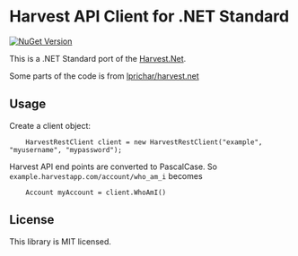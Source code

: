 # Harvest API Client for .NET Standard

[![NuGet Version](https://img.shields.io/nuget/v/Adafy.Harvest.Netstandard.svg?style=flat&label=Adafy.Harvest.Netstandard)](https://www.nuget.org/packages/Adafy.Harvest.Netstandard/)
 
This is a .NET Standard port of the [Harvest.Net](https://github.com/ithielnor/harvest.net).

Some parts of the code is from [lprichar/harvest.net](https://github.com/lprichar/harvest.net)

## Usage

Create a client object:

````
    HarvestRestClient client = new HarvestRestClient("example", "myusername", "mypassword");
````

Harvest API end points are converted to PascalCase. So `example.harvestapp.com/account/who_am_i` becomes

````
    Account myAccount = client.WhoAmI()
````	
	
## License

This library is MIT licensed.